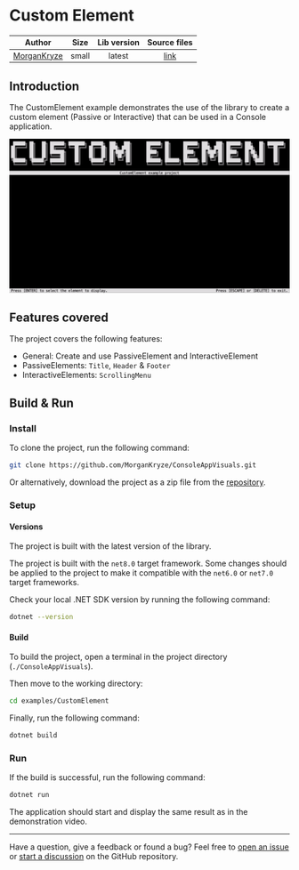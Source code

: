 # Custom Element

|                    Author                     | Size  | Lib version |                                       Source files                                        |
| :-------------------------------------------: | :---: | :---------: | :---------------------------------------------------------------------------------------: |
| [MorganKryze](https://github.com/MorganKryze) | small |   latest    | [link](https://github.com/MorganKryze/ConsoleAppVisuals/blob/main/examples/CustomElement) |

## Introduction

The CustomElement example demonstrates the use of the library to create a custom element (Passive or Interactive) that can be used in a Console application.

![Demo](../assets/vid/gif/examples/custom_element.gif)

## Features covered

The project covers the following features:

- General: Create and use PassiveElement and InteractiveElement
- PassiveElements: `Title`, `Header` & `Footer`
- InteractiveElements: `ScrollingMenu`

## Build & Run

### Install

To clone the project, run the following command:

```bash
git clone https://github.com/MorganKryze/ConsoleAppVisuals.git
```

Or alternatively, download the project as a zip file from the [repository](https://github.com/MorganKryze/ConsoleAppVisuals).

### Setup

#### Versions

The project is built with the latest version of the library.

The project is built with the `net8.0` target framework. Some changes should be applied to the project to make it compatible with the `net6.0` or `net7.0` target frameworks.

Check your local .NET SDK version by running the following command:

```bash
dotnet --version
```

#### Build

To build the project, open a terminal in the project directory (`./ConsoleAppVisuals`).

Then move to the working directory:

```bash
cd examples/CustomElement
```

Finally, run the following command:

```bash
dotnet build
```

### Run

If the build is successful, run the following command:

```bash
dotnet run
```

The application should start and display the same result as in the demonstration video.

---

Have a question, give a feedback or found a bug? Feel free to [open an issue](https://github.com/MorganKryze/ConsoleAppVisuals/issues) or [start a discussion](https://github.com/MorganKryze/ConsoleAppVisuals/discussions) on the GitHub repository.
